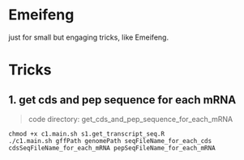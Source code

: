 # Emeifeng
just for small but engaging tricks, like Emeifeng.

# Tricks
## 1. get cds and pep sequence for each mRNA
> code directory: get_cds_and_pep_sequence_for_each_mRNA


```
chmod +x c1.main.sh s1.get_transcript_seq.R
./c1.main.sh gffPath genomePath seqFileName_for_each_cds cdsSeqFileName_for_each_mRNA pepSeqFileName_for_each_mRNA
```
